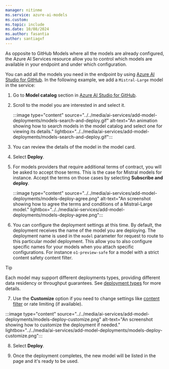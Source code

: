 ```yaml
---
manager: nitinme
ms.service: azure-ai-models
ms.custom:
ms.topic: include
ms.date: 10/08/2024
ms.author: fasantia
author: santiagxf
---
```


As opposite to GitHub Models where all the models are already configured, the Azure AI Services resource allow you to control which models are available in your endpoint and under which configuration.

You can add all the models you need in the endpoint by using [Azure AI Studio for GitHub](https://ai.azure.com/github). In the following example, we add a `Mistral-Large` model in the service:

1. Go to **Model catalog** section in [Azure AI Studio for GitHub](https://ai.azure.com/github).

2. Scroll to the model you are interested in and select it.
   
   :::image type="content" source="../../media/ai-services/add-model-deployments/models-search-and-deploy.gif" alt-text="An animation showing how to search models in the model catalog and select one for viewing its details." lightbox="../../media/ai-services/add-model-deployments/models-search-and-deploy.gif":::

3. You can review the details of the model in the model card.

4. Select **Deploy**.

5. For models providers that require additional terms of contract, you will be asked to accept those terms. This is the case for Mistral models for instance. Accept the terms on those cases by selecting **Subscribe and deploy**.
   
   :::image type="content" source="../../media/ai-services/add-model-deployments/models-deploy-agree.png" alt-text="An screenshot showing how to agree the terms and conditions of a Mistral-Large model." lightbox="../../media/ai-services/add-model-deployments/models-deploy-agree.png":::

6.  You can configure the deployment settings at this time. By default, the deployment receives the name of the model you are deploying. The deployment name is used in the `model` parameter for request to route to this particular model deployment. This allow you to also configure specific names for your models when you attach specific configurations. For instance `o1-preview-safe` for a model with a strict content safety content filter.

   > [!TIP]
   > Each model may support different deployments types, providing different data residency or throughput guarantees. See [deployment types](/azure/ai-studio/ai-services/concepts/deployment-types) for more details.

7.  Use the **Customize** option if you need to change settings like [content filter](/azure/ai-studio/ai-services/concepts/content-filter) or rate limiting (if available).
   
   :::image type="content" source="../../media/ai-services/add-model-deployments/models-deploy-customize.png" alt-text="An screenshot showing how to customize the deployment if needed." lightbox="../../media/ai-services/add-model-deployments/models-deploy-customize.png":::

8.  Select **Deploy**.

9.  Once the deployment completes, the new model will be listed in the page and it's ready to be used.